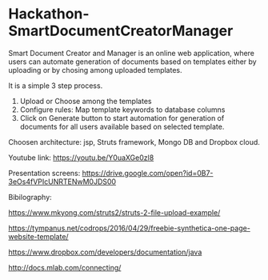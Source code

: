 # Hackathon-SmartDocumentCreatorManager

Smart Document Creator and Manager is an online web application, where users can automate generation of  documents based on templates either by uploading or by chosing among uploaded templates.

It is a simple 3 step process.

1. Upload or Choose among the templates
2. Configure rules: Map template keywords to database columns
3. Click on Generate button to start automation for generation of documents for all users available based on selected template.

Choosen architecture: jsp, Struts framework, Mongo DB and Dropbox cloud.

Youtube link: https://youtu.be/Y0uaXGe0zl8

Presentation screens: https://drive.google.com/open?id=0B7-3eOs4fVPIcUNRTENwM0JDS00

Bibilography: 

https://www.mkyong.com/struts2/struts-2-file-upload-example/

https://tympanus.net/codrops/2016/04/29/freebie-synthetica-one-page-website-template/

https://www.dropbox.com/developers/documentation/java

http://docs.mlab.com/connecting/

